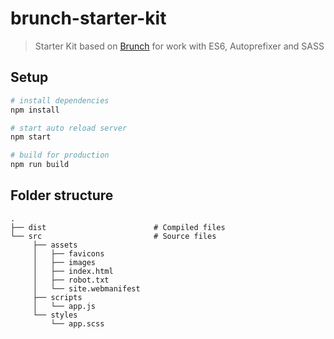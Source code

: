 # brunch-starter-kit

> Starter Kit based on [Brunch](https://brunch.io/) for work with ES6, Autoprefixer and SASS

## Setup

```bash
# install dependencies
npm install

# start auto reload server
npm start

# build for production
npm run build
```

## Folder structure

    .
    ├── dist                        # Compiled files
    └── src                         # Source files
         ├── assets
         │   ├── favicons
         │   ├── images
         │   ├── index.html
         │   ├── robot.txt
         │   └── site.webmanifest
         ├── scripts
         │   └── app.js
         └── styles
             └── app.scss

